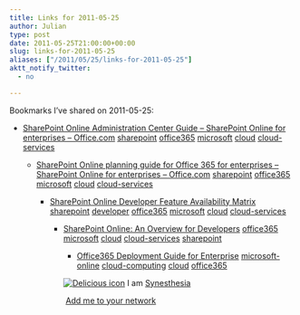 ```yaml
---
title: Links for 2011-05-25
author: Julian
type: post
date: 2011-05-25T21:00:00+00:00
slug: links-for-2011-05-25 
aliases: ["/2011/05/25/links-for-2011-05-25"]
aktt_notify_twitter:
  - no

---
```

Bookmarks I&#8217;ve shared on 2011-05-25:

  * [SharePoint Online Administration Center Guide &#8211; SharePoint Online for enterprises &#8211; Office.com][1] 
    [sharepoint][2] [office365][3] [microsoft][4] [cloud][5] [cloud-services][6] </li> 
    
      * [SharePoint Online planning guide for Office 365 for enterprises &#8211; SharePoint Online for enterprises &#8211; Office.com][7] 
        [sharepoint][2] [office365][3] [microsoft][4] [cloud][5] [cloud-services][6] </li> 
        
          * [SharePoint Online Developer Feature Availability Matrix][8] 
            [sharepoint][2] [developer][9] [office365][3] [microsoft][4] [cloud][5] [cloud-services][6] </li> 
            
              * [SharePoint Online: An Overview for Developers][10] 
                [office365][3] [microsoft][4] [cloud][5] [cloud-services][6] [sharepoint][2] </li> 
                
                  * [Office365 Deployment Guide for Enterprise][11] 
                    [microsoft-online][12] [cloud-computing][13] [cloud][5] [office365][3] </li> </ul> 
                    
                    <p class="deliciouslink">
                      <a href="https://del.icio.us/synesthesia" title="See all my bookmarks on del.icio.us"><img src="https://www.synesthesia.co.uk/images/deliciousicon.jpg" alt="Delicious icon" /></a>&nbsp;I am <a href="https://del.icio.us/synesthesia" title="See all my bookmarks on del.icio.us">Synesthesia</a>
                    </p>
                    
                    <p class="deliciouslink">
                      <a href="https://del.icio.us/network?add=synesthesia" title="Add me to your del.icio.us network"><img src="https://www.synesthesia.co.uk/images/add.gif" alt="" /></a>&nbsp;<a href="https://del.icio.us/network?add=synesthesia" title="Add me to your del.icio.us network">Add me to your network</a>
                    </p>

 [1]: https://office.microsoft.com/en-us/sharepoint-online-enterprise-help/sharepoint-online-administration-center-guide-HA102480154.aspx?CTT=3
 [2]: https://www.delicious.com/synesthesia/sharepoint
 [3]: https://www.delicious.com/synesthesia/office365
 [4]: https://www.delicious.com/synesthesia/microsoft
 [5]: https://www.delicious.com/synesthesia/cloud
 [6]: https://www.delicious.com/synesthesia/cloud-services
 [7]: https://office.microsoft.com/en-us/sharepoint-online-enterprise-help/sharepoint-online-planning-guide-for-office-365-for-enterprises-HA101988931.aspx
 [8]: https://msdn.microsoft.com/en-us/library/gg454742.aspx
 [9]: https://www.delicious.com/synesthesia/developer
 [10]: https://msdn.microsoft.com/library/gg317460.aspx
 [11]: https://community.office365.com/modg/default.aspx
 [12]: https://www.delicious.com/synesthesia/microsoft-online
 [13]: https://www.delicious.com/synesthesia/cloud-computing